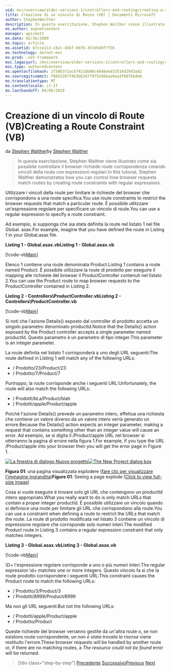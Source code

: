 ```yaml
---
uid: mvc/overview/older-versions-1/controllers-and-routing/creating-a-route-constraint-vb
title: Creazione di un vincolo di Route (VB) | Documenti Microsoft
author: StephenWalther
description: In questa esercitazione, Stephen Walther viene illustrato come sia possibile controllare il browser richiede route corrispondenza creando vincoli della route con espressioni regolari.
ms.author: aspnetcontent
manager: wpickett
ms.date: 02/16/2009
ms.topic: article
ms.assetid: b7cce113-c82c-45bf-b97b-357e5d9f7f56
ms.technology: dotnet-mvc
ms.prod: .net-framework
msc.legacyurl: /mvc/overview/older-versions-1/controllers-and-routing/creating-a-route-constraint-vb
msc.type: authoredcontent
ms.openlocfilehash: 2f50b371ac679218b06c4848e6d33516d29d3a82
ms.sourcegitcommit: f8852267f463b62d7f975e56bea9aa3f68fbbdeb
ms.translationtype: MT
ms.contentlocale: it-IT
ms.lasthandoff: 04/06/2018
---
```

<a name="creating-a-route-constraint-vb"></a><span data-ttu-id="d4756-103">Creazione di un vincolo di Route (VB)</span><span class="sxs-lookup"><span data-stu-id="d4756-103">Creating a Route Constraint (VB)</span></span>
====================
<span data-ttu-id="d4756-104">da [Stephen Walther](https://github.com/StephenWalther)</span><span class="sxs-lookup"><span data-stu-id="d4756-104">by [Stephen Walther](https://github.com/StephenWalther)</span></span>

> <span data-ttu-id="d4756-105">In questa esercitazione, Stephen Walther viene illustrato come sia possibile controllare il browser richiede route corrispondenza creando vincoli della route con espressioni regolari.</span><span class="sxs-lookup"><span data-stu-id="d4756-105">In this tutorial, Stephen Walther demonstrates how you can control how browser requests match routes by creating route constraints with regular expressions.</span></span>


<span data-ttu-id="d4756-106">Utilizzare i vincoli della route per limitare le richieste del browser che corrispondono a una route specifica.</span><span class="sxs-lookup"><span data-stu-id="d4756-106">You use route constraints to restrict the browser requests that match a particular route.</span></span> <span data-ttu-id="d4756-107">È possibile utilizzare un'espressione regolare per specificare un vincolo di route.</span><span class="sxs-lookup"><span data-stu-id="d4756-107">You can use a regular expression to specify a route constraint.</span></span>

<span data-ttu-id="d4756-108">Ad esempio, si supponga che sia stata definita la route nel listato 1 nel file Global. asax.</span><span class="sxs-lookup"><span data-stu-id="d4756-108">For example, imagine that you have defined the route in Listing 1 in your Global.asax file.</span></span>

<span data-ttu-id="d4756-109">**Listing 1 - Global.asax.vb**</span><span class="sxs-lookup"><span data-stu-id="d4756-109">**Listing 1 - Global.asax.vb**</span></span>

[!code-vb[Main](creating-a-route-constraint-vb/samples/sample1.vb)]

<span data-ttu-id="d4756-110">Elenco 1 contiene una route denominata Product.</span><span class="sxs-lookup"><span data-stu-id="d4756-110">Listing 1 contains a route named Product.</span></span> <span data-ttu-id="d4756-111">È possibile utilizzare la route di prodotto per eseguire il mapping alle richieste del browser il ProductController contenuti nel listato 2.</span><span class="sxs-lookup"><span data-stu-id="d4756-111">You can use the Product route to map browser requests to the ProductController contained in Listing 2.</span></span>

<span data-ttu-id="d4756-112">**Listing 2 - Controllers\ProductController.vb**</span><span class="sxs-lookup"><span data-stu-id="d4756-112">**Listing 2 - Controllers\ProductController.vb**</span></span>

[!code-vb[Main](creating-a-route-constraint-vb/samples/sample2.vb)]

<span data-ttu-id="d4756-113">Si noti che l'azione Details() esposto dal controller di prodotto accetta un singolo parametro denominato productId.</span><span class="sxs-lookup"><span data-stu-id="d4756-113">Notice that the Details() action exposed by the Product controller accepts a single parameter named productId.</span></span> <span data-ttu-id="d4756-114">Questo parametro è un parametro di tipo integer.</span><span class="sxs-lookup"><span data-stu-id="d4756-114">This parameter is an integer parameter.</span></span>

<span data-ttu-id="d4756-115">La route definita nel listato 1 corrisponderà a uno degli URL seguenti:</span><span class="sxs-lookup"><span data-stu-id="d4756-115">The route defined in Listing 1 will match any of the following URLs:</span></span>

- <span data-ttu-id="d4756-116">/ Prodotto/23</span><span class="sxs-lookup"><span data-stu-id="d4756-116">/Product/23</span></span>
- <span data-ttu-id="d4756-117">/ Prodotto/7</span><span class="sxs-lookup"><span data-stu-id="d4756-117">/Product/7</span></span>

<span data-ttu-id="d4756-118">Purtroppo, la route corrisponde anche i seguenti URL:</span><span class="sxs-lookup"><span data-stu-id="d4756-118">Unfortunately, the route will also match the following URLs:</span></span>

- <span data-ttu-id="d4756-119">/ Prodotti/bLa</span><span class="sxs-lookup"><span data-stu-id="d4756-119">/Product/blah</span></span>
- <span data-ttu-id="d4756-120">/ Prodotti/apple</span><span class="sxs-lookup"><span data-stu-id="d4756-120">/Product/apple</span></span>

<span data-ttu-id="d4756-121">Poiché l'azione Details() prevede un parametro intero, effettua una richiesta che contiene un valore diverso da un valore intero verrà generato un errore.</span><span class="sxs-lookup"><span data-stu-id="d4756-121">Because the Details() action expects an integer parameter, making a request that contains something other than an integer value will cause an error.</span></span> <span data-ttu-id="d4756-122">Ad esempio, se si digita il /Product/apple URL nel browser si otterranno la pagina di errore nella figura 1.</span><span class="sxs-lookup"><span data-stu-id="d4756-122">For example, if you type the URL /Product/apple into your browser then you will get the error page in Figure 1.</span></span>


<span data-ttu-id="d4756-123">[![La finestra di dialogo Nuovo progetto](creating-a-route-constraint-vb/_static/image1.jpg)](creating-a-route-constraint-vb/_static/image1.png)</span><span class="sxs-lookup"><span data-stu-id="d4756-123">[![The New Project dialog box](creating-a-route-constraint-vb/_static/image1.jpg)](creating-a-route-constraint-vb/_static/image1.png)</span></span>

<span data-ttu-id="d4756-124">**Figura 01**: una pagina visualizzata esplodere ([fare clic per visualizzare l'immagine ingrandita](creating-a-route-constraint-vb/_static/image2.png))</span><span class="sxs-lookup"><span data-stu-id="d4756-124">**Figure 01**: Seeing a page explode ([Click to view full-size image](creating-a-route-constraint-vb/_static/image2.png))</span></span>


<span data-ttu-id="d4756-125">Cosa si vuole eseguire è trovare solo gli URL che contengono un productId intero appropriato.</span><span class="sxs-lookup"><span data-stu-id="d4756-125">What you really want to do is only match URLs that contain a proper integer productId.</span></span> <span data-ttu-id="d4756-126">È possibile utilizzare un vincolo quando si definisce una route per limitare gli URL che corrispondono alla route.</span><span class="sxs-lookup"><span data-stu-id="d4756-126">You can use a constraint when defining a route to restrict the URLs that match the route.</span></span> <span data-ttu-id="d4756-127">La route di prodotto modificata nel listato 3 contiene un vincolo di espressione regolare che corrisponde solo numeri interi.</span><span class="sxs-lookup"><span data-stu-id="d4756-127">The modified Product route in Listing 3 contains a regular expression constraint that only matches integers.</span></span>

<span data-ttu-id="d4756-128">**Listing 3 - Global.asax.vb**</span><span class="sxs-lookup"><span data-stu-id="d4756-128">**Listing 3 - Global.asax.vb**</span></span>

[!code-vb[Main](creating-a-route-constraint-vb/samples/sample3.vb)]

<span data-ttu-id="d4756-129">\D+ l'espressione regolare corrisponde a uno o più numeri interi.</span><span class="sxs-lookup"><span data-stu-id="d4756-129">The regular expression \d+ matches one or more integers.</span></span> <span data-ttu-id="d4756-130">Questo vincolo fa sì che la route prodotto corrispondere i seguenti URL:</span><span class="sxs-lookup"><span data-stu-id="d4756-130">This constraint causes the Product route to match the following URLs:</span></span>

- <span data-ttu-id="d4756-131">/ Prodotto/3</span><span class="sxs-lookup"><span data-stu-id="d4756-131">/Product/3</span></span>
- <span data-ttu-id="d4756-132">/ Prodotti/8999</span><span class="sxs-lookup"><span data-stu-id="d4756-132">/Product/8999</span></span>

<span data-ttu-id="d4756-133">Ma non gli URL seguenti:</span><span class="sxs-lookup"><span data-stu-id="d4756-133">But not the following URLs:</span></span>

- <span data-ttu-id="d4756-134">/ Prodotti/apple</span><span class="sxs-lookup"><span data-stu-id="d4756-134">/Product/apple</span></span>
- <span data-ttu-id="d4756-135">/ Prodotto</span><span class="sxs-lookup"><span data-stu-id="d4756-135">/Product</span></span>

<span data-ttu-id="d4756-136">Queste richieste del browser verranno gestite da un'altra route o, se non esistono route corrispondente, un *non è stata trovata la risorsa* viene restituito l'errore.</span><span class="sxs-lookup"><span data-stu-id="d4756-136">These browser requests will be handled by another route or, if there are no matching routes, a *The resource could not be found* error will be returned.</span></span>

> [!div class="step-by-step"]
> <span data-ttu-id="d4756-137">[Precedente](creating-custom-routes-vb.md)
> [Successivo](creating-a-custom-route-constraint-vb.md)</span><span class="sxs-lookup"><span data-stu-id="d4756-137">[Previous](creating-custom-routes-vb.md)
[Next](creating-a-custom-route-constraint-vb.md)</span></span>

